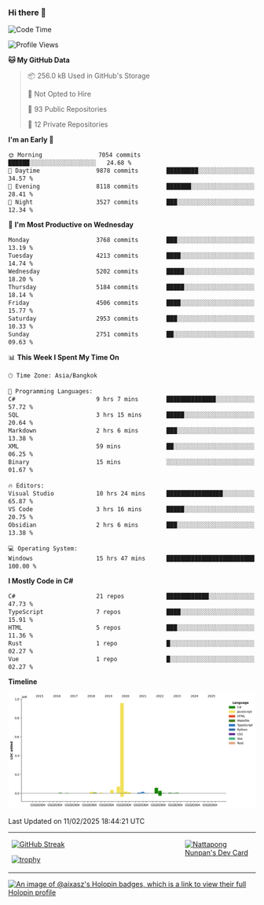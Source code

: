 ### Hi there 👋

<!--START_SECTION:waka-->
![Code Time](http://img.shields.io/badge/Code%20Time-2%2C148%20hrs%2048%20mins-blue)

![Profile Views](http://img.shields.io/badge/Profile%20Views-0-blue)

**🐱 My GitHub Data** 

> 📦 256.0 kB Used in GitHub's Storage 
 > 
> 🚫 Not Opted to Hire
 > 
> 📜 93 Public Repositories 
 > 
> 🔑 12 Private Repositories 
 > 
**I'm an Early 🐤** 

```text
🌞 Morning                7054 commits        ██████░░░░░░░░░░░░░░░░░░░   24.68 % 
🌆 Daytime                9878 commits        █████████░░░░░░░░░░░░░░░░   34.57 % 
🌃 Evening                8118 commits        ███████░░░░░░░░░░░░░░░░░░   28.41 % 
🌙 Night                  3527 commits        ███░░░░░░░░░░░░░░░░░░░░░░   12.34 % 
```
📅 **I'm Most Productive on Wednesday** 

```text
Monday                   3768 commits        ███░░░░░░░░░░░░░░░░░░░░░░   13.19 % 
Tuesday                  4213 commits        ████░░░░░░░░░░░░░░░░░░░░░   14.74 % 
Wednesday                5202 commits        █████░░░░░░░░░░░░░░░░░░░░   18.20 % 
Thursday                 5184 commits        █████░░░░░░░░░░░░░░░░░░░░   18.14 % 
Friday                   4506 commits        ████░░░░░░░░░░░░░░░░░░░░░   15.77 % 
Saturday                 2953 commits        ███░░░░░░░░░░░░░░░░░░░░░░   10.33 % 
Sunday                   2751 commits        ██░░░░░░░░░░░░░░░░░░░░░░░   09.63 % 
```


📊 **This Week I Spent My Time On** 

```text
🕑︎ Time Zone: Asia/Bangkok

💬 Programming Languages: 
C#                       9 hrs 7 mins        ██████████████░░░░░░░░░░░   57.72 % 
SQL                      3 hrs 15 mins       █████░░░░░░░░░░░░░░░░░░░░   20.64 % 
Markdown                 2 hrs 6 mins        ███░░░░░░░░░░░░░░░░░░░░░░   13.38 % 
XML                      59 mins             ██░░░░░░░░░░░░░░░░░░░░░░░   06.25 % 
Binary                   15 mins             ░░░░░░░░░░░░░░░░░░░░░░░░░   01.67 % 

🔥 Editors: 
Visual Studio            10 hrs 24 mins      ████████████████░░░░░░░░░   65.87 % 
VS Code                  3 hrs 16 mins       █████░░░░░░░░░░░░░░░░░░░░   20.75 % 
Obsidian                 2 hrs 6 mins        ███░░░░░░░░░░░░░░░░░░░░░░   13.38 % 

💻 Operating System: 
Windows                  15 hrs 47 mins      █████████████████████████   100.00 % 
```

**I Mostly Code in C#** 

```text
C#                       21 repos            ████████████░░░░░░░░░░░░░   47.73 % 
TypeScript               7 repos             ████░░░░░░░░░░░░░░░░░░░░░   15.91 % 
HTML                     5 repos             ███░░░░░░░░░░░░░░░░░░░░░░   11.36 % 
Rust                     1 repo              █░░░░░░░░░░░░░░░░░░░░░░░░   02.27 % 
Vue                      1 repo              █░░░░░░░░░░░░░░░░░░░░░░░░   02.27 % 
```



**Timeline**

![Lines of Code chart](https://raw.githubusercontent.com/aixasz/aixasz/main/assets/bar_graph.png)


 Last Updated on 11/02/2025 18:44:21 UTC
<!--END_SECTION:waka-->

<table>
<tr>
<td width="70%" valign="top">
 
 [![GitHub Streak](http://github-readme-streak-stats.herokuapp.com?user=aixasz&theme=github-dark&hide_border=true&date_format=%5BY%20%5DM%20j)](https://git.io/streak-stats)

 [![trophy](https://github-profile-trophy.vercel.app/?username=aixasz&theme=onedark)](https://github.com/ryo-ma/github-profile-trophy)
 </td>
<td width="30%" valign="top">
 
<a href="https://app.daily.dev/aixasz"><img src="https://api.daily.dev/devcards/403207936e6547c9a85ea449e9f3abe8.png?r=re8" alt="Nattapong Nunpan's Dev Card"/></a>

 </td>
</tr>
</table>

[![An image of @aixasz's Holopin badges, which is a link to view their full Holopin profile](https://holopin.me/aixasz)](https://holopin.io/@aixasz)
 
